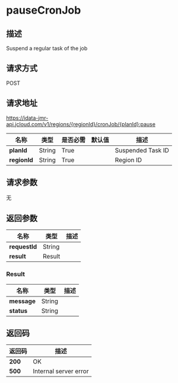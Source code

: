 # pauseCronJob


## 描述
Suspend a regular task of the job

## 请求方式
POST

## 请求地址
https://idata-jmr-api.jcloud.com/v1/regions/{regionId}/cronJob/{planId}:pause

|名称|类型|是否必需|默认值|描述|
|---|---|---|---|---|
|**planId**|String|True| |Suspended Task ID|
|**regionId**|String|True| |Region ID|

## 请求参数
无


## 返回参数
|名称|类型|描述|
|---|---|---|
|**requestId**|String| |
|**result**|Result| |

### Result
|名称|类型|描述|
|---|---|---|
|**message**|String| |
|**status**|String| |

## 返回码
|返回码|描述|
|---|---|
|**200**|OK|
|**500**|Internal server error|
